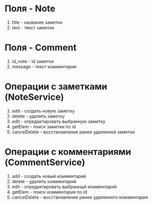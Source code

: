 # Поля - Note
1. title - название заметки
1. text - текст заметки

# Поля - Comment
1. id_note - id заметки
1. message - текст комментария

# Операции с заметками (NoteService)
1. add - cоздать новую заметку
1. delete - удалить заметку
1. edit - отредактировать выбранную заметку
1. getElem - поиск заметки по id
1. cancelDelete - восстановление ранее удаленной заметки

# Операции с комментариями (CommentService)
1. add - cоздать новый комментарий
1. delete - удалить комментарий
1. edit - отредактировать выбранный комментарий
1. getElem - поиск комментария по id
1. cancelDelete - восстановление ранее удаленного комментария
